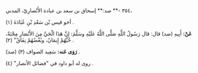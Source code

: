 ٣٥٤ -** صد:** إسحاق بن سعد بن عبادة الأَنْصارِيّ، المدني،

أخو قيس بْن سَعْدِ بْنِ عُبَادَةَ (١) .

**عَنْ:** أَبِيهِ (صد) قال: قال رَسُولُ اللَّهِ صَلَّى اللَّهُ عَلَيْهِ وسَلَّمَ: إِنَّ هَذَا الْحَيَّ مِنَ الأَنْصَارِ مِحْنَةٌ، حُبُّهُمْ إِيمَانٌ، وبُغْضُهُمْ نِفَاقٌ" (٢) .

**رَوَى عَنه:** سَعِيد الصواف (٣) (صد) .

روى له أبو داود في "فضائل الأنصار" (٤) .
